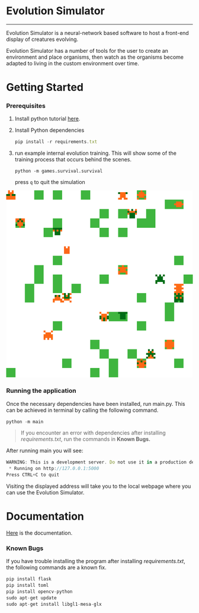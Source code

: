 # Evolution Simulator

---

Evolution Simulator is a neural-network based software to host a front-end display of creatures evolving. 

Evolution Simulator has a number of tools for the user to create an environment and place organisms, then watch as the organisms become adapted to living in the custom environment over time. 

# Getting Started

### Prerequisites

1. Install python tutorial [here](https://kinsta.com/knowledgebase/install-python/).
2. Install Python dependencies
    
    ```jsx
    pip install -r requirements.txt
    ```
3. run example internal evolution training. This will show some of the training process that occurs behind the scenes. 
   ```commandline
   python -m games.survival.survival
   ```
   press `q` to quit the simulation

![example](./doc/survival_generation_5.gif)

### Running the application

Once the necessary dependencies have been installed, run main.py. This can be achieved in terminal by calling the following command.

```python
python -m main
```

> If you encounter an error with dependencies after installing *requirements.txt*, run the commands in **Known Bugs.**
> 

After running main you will see:

```jsx
WARNING: This is a development server. Do not use it in a production deployment. Use a production WSGI server instead.
 * Running on http://127.0.0.1:5000
Press CTRL+C to quit
```

Visiting the displayed address will take you to the local webpage where you can use the Evolution Simulator.

# Documentation

[Here](https://lumbar-haddock-2e2.notion.site/Evolution-Simulation-e12f50a180fe490a842e340b1ee03c76) is the documentation.

### Known Bugs

If you have trouble installing the program after installing *requirements.txt*, the following commands are a known fix.

```python
pip install flask
pip install toml
pip install opencv-python
sudo apt-get update
sudo apt-get install libgl1-mesa-glx
```